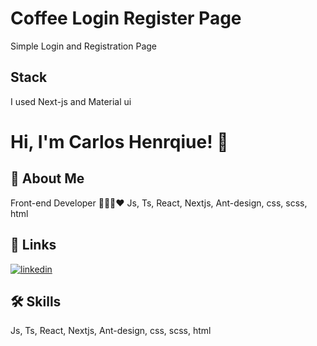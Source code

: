 # Coffee Login Register Page

Simple Login and Registration Page


## Stack

 I used Next-js and Material ui


# Hi, I'm Carlos Henrqiue! 👋


## 🚀 About Me
Front-end Developer 👨‍💻🚀❤️ Js, Ts, React, Nextjs, Ant-design, css, scss, html


## 🔗 Links
[![linkedin](https://img.shields.io/badge/linkedin-0A66C2?style=for-the-badge&logo=linkedin&logoColor=white)](https://www.linkedin.com/in/carlos-henrique-601797107/)

## 🛠 Skills
Js, Ts, React, Nextjs, Ant-design, css, scss, html
